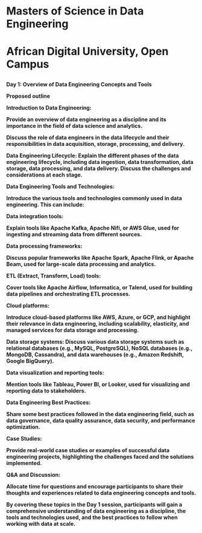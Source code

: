 # <b>Masters of Science in Data Engineering<b></p>
# <b>African Digital University, Open Campus<b></p>
Day 1: Overview of Data Engineering Concepts and Tools</p>
Proposed outline</p>

<b>Introduction to Data Engineering: <b></p>
Provide an overview of data engineering as a discipline and its importance in the field of data science and analytics. </p>
Discuss the role of data engineers in the data lifecycle and their responsibilities in data acquisition, storage, processing, and delivery.</p>

<b>Data Engineering Lifecycle: <b>
Explain the different phases of the data engineering lifecycle, including data ingestion, data transformation, data storage, 
data processing, and data delivery. Discuss the challenges and considerations at each stage.</p>

<b>Data Engineering Tools and Technologies: <b></p>
Introduce the various tools and technologies commonly used in data engineering. This can include:</p>

<b>Data integration tools: <b></p>
Explain tools like Apache Kafka, Apache Nifi, or AWS Glue, used for ingesting and streaming data from different sources.</p>

<b>Data processing frameworks: <b></p>
Discuss popular frameworks like Apache Spark, Apache Flink, or Apache Beam, used for large-scale data processing and analytics.</p>

<b>ETL (Extract, Transform, Load) tools: <b></p>
Cover tools like Apache Airflow, Informatica, or Talend, used for building data pipelines and orchestrating ETL processes.</p>

<b>Cloud platforms: <b></p>
Introduce cloud-based platforms like AWS, Azure, or GCP, and highlight their relevance in data engineering, including scalability, elasticity, 
and managed services for data storage and processing.</p>

<b>Data storage systems: <b>
Discuss various data storage systems such as relational databases (e.g., MySQL, PostgreSQL), NoSQL databases (e.g., MongoDB, Cassandra), 
and data warehouses (e.g., Amazon Redshift, Google BigQuery).</p>

<b>Data visualization and reporting tools: </p>
Mention tools like Tableau, Power BI, or Looker, used for visualizing and reporting data to stakeholders.</p>

<b>Data Engineering Best Practices: <b></p>
Share some best practices followed in the data engineering field, such as data governance, data quality assurance, data security,
and performance optimization.</p>

<b>Case Studies: <b></p>
Provide real-world case studies or examples of successful data engineering projects, highlighting the challenges faced and the solutions implemented.</p>

<b>Q&A and Discussion: <b></p>
Allocate time for questions and encourage participants to share their thoughts and experiences related to data engineering concepts and tools.</p>

By covering these topics in the Day 1 session, participants will gain a comprehensive understanding of data engineering as a discipline, the tools and
technologies used, and the best practices to follow when working with data at scale.</p>
